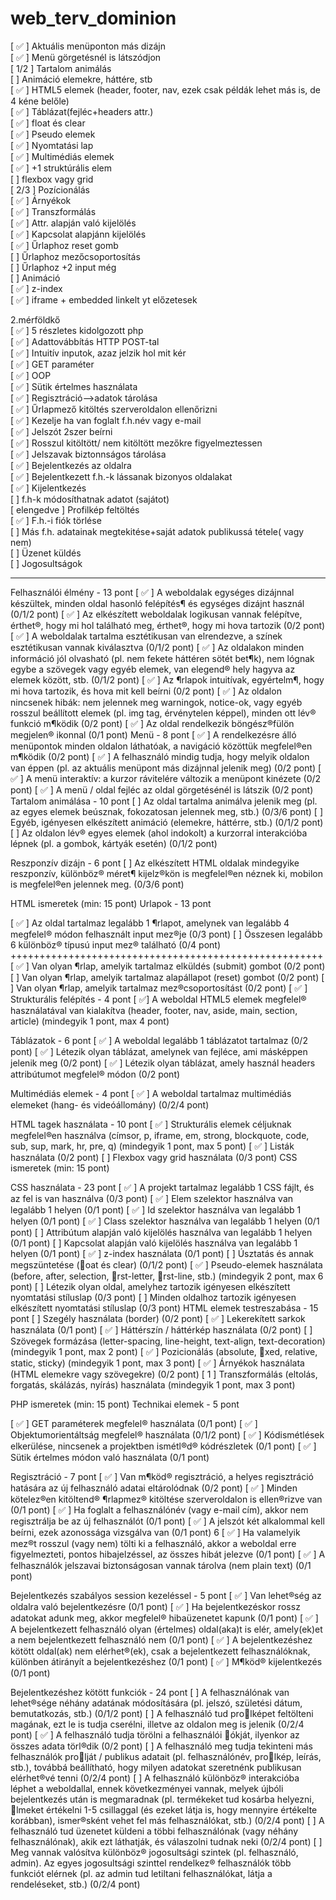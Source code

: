 # web_terv_dominion

[ &#9989; ] Aktuális menüponton más dizájn<br/>
[ &#9989; ] Menü görgetésnél is látszódjon<br/>
[ 1/2 ] Tartalom animálás<br/>
[ ] Animáció elemekre, háttére, stb<br/>
[ &#9989; ] HTML5 elemek (header, footer, nav, ezek csak példák lehet más is, de 4 kéne belőle)<br/>
[ &#9989; ] Táblázat(fejléc+headers attr.)<br/>
[ &#9989; ] float és clear<br/>
[ &#9989; ] Pseudo elemek<br/>
[ &#9989; ] Nyomtatási lap<br/>
[ &#9989; ] Multimédiás elemek<br/>
[ &#9989; ] +1 struktúrális elem<br/>
[ ] flexbox vagy grid<br/>
[ 2/3 ] Pozícionálás<br/>
[ &#9989; ] Árnyékok<br/>
[ &#9989; ] Transzformálás<br/>
[ &#9989; ] Attr. alapján való kijelölés<br/>
[ &#9989; ] Kapcsolat alapjánn kijelölés<br/>
[ &#9989; ] Űrlaphoz reset gomb<br/>
[ ] Űrlaphoz mezőcsoportosítás<br/>
[ ] Űrlaphoz +2 input még<br/>
[ ] Animáció <br/>
[ &#9989; ] z-index <br/>
[ &#9989; ] iframe + embedded linkelt yt előzetesek

2.mérföldkő<br/>
[ &#9989; ] 5 részletes kidolgozott php<br/>
[ &#9989; ] Adattovábbítás HTTP POST-tal<br/>
[ &#9989; ] Intuitív inputok, azaz jelzik hol mit kér<br/>
[ &#9989; ] GET paraméter<br/>
[ &#9989; ] OOP<br/>
[ &#9989; ] Sütik értelmes használata<br/>
[ &#9989; ] Regisztráció-->adatok tárolása<br/>
[ &#9989; ] Űrlapmező kitöltés szerveroldalon ellenőrizni<br/>
[ &#9989; ] Kezelje ha van foglalt f.h.név vagy e-mail<br/>
[ &#9989; ] Jelszót 2szer beírni<br/>
[ &#9989; ] Rosszul kitöltött/ nem kitöltött mezőkre figyelmeztessen<br/>
[ &#9989; ] Jelszavak biztonnságos tárolása<br/>
[ &#9989; ] Bejelentkezés az oldalra<br/>
[ &#9989; ] Bejelentkezett f.h.-k lássanak bizonyos oldalakat<br/>
[ &#9989; ] Kijelentkezés<br/>
[ ] f.h-k módosíthatnak adatot (sajátot)<br/>
[ elengedve ] Profilkép feltöltés<br/>
[ &#9989; ] F.h.-i fiók törlése<br/>
[ ] Más f.h. adatainak megtekitése+saját adatok publikussá tétele( vagy nem)<br/>
[ ] Üzenet küldés<br/>
[ ] Jogosultságok<br/>

------------------------------------------------------------



Felhasználói élmény - 13 pont
[ &#9989; ] A weboldalak egységes dizájnnal készültek, minden oldal hasonló felépítés¶ és egységes
dizájnt használ (0/1/2 pont)
[ &#9989; ] Az elkészített weboldalak logikusan vannak felépítve, érthet®, hogy mi hol található meg,
érthet®, hogy mi hova tartozik (0/2 pont)
[ &#9989; ] A weboldalak tartalma esztétikusan van elrendezve, a színek esztétikusan vannak kiválasztva (0/1/2 pont)
[ &#9989; ] Az oldalakon minden információ jól olvasható (pl. nem fekete háttéren sötét bet¶k), nem
lógnak egybe a szövegek vagy egyéb elemek, van elegend® hely hagyva az elemek között,
stb. (0/1/2 pont)
[ &#9989; ] Az ¶rlapok intuitívak, egyértelm¶, hogy mi hova tartozik, és hova mit kell beírni (0/2
pont)
[ &#9989; ] Az oldalon nincsenek hibák: nem jelennek meg warningok, notice-ok, vagy egyéb rosszul
beállított elemek (pl. img tag, érvénytelen képpel), minden ott lév® funkció m¶ködik (0/2
pont)
[ &#9989; ] Az oldal rendelkezik böngész®fülön megjelen® ikonnal (0/1 pont)
Menü - 8 pont
[ &#9989; ] A rendelkezésre álló menüpontok minden oldalon láthatóak, a navigáció közöttük megfelel®en m¶ködik (0/2 pont)
[ &#9989; ] A felhasználó mindig tudja, hogy melyik oldalon van éppen (pl. az aktuális menüpont
más dizájnnal jelenik meg) (0/2 pont)
[ &#9989; ] A menü interaktív: a kurzor rávitelére változik a menüpont kinézete (0/2 pont)
[ &#9989; ] A menü / oldal fejléc az oldal görgetésénél is látszik (0/2 pont)
Tartalom animálása - 10 pont
[ ] Az oldal tartalma animálva jelenik meg (pl. az egyes elemek beúsznak, fokozatosan
jelennek meg, stb.) (0/3/6 pont)
[ ] Egyéb, igényesen elkészített animáció (elemekre, háttérre, stb.) (0/1/2 pont)
[ ] Az oldalon lév® egyes elemek (ahol indokolt) a kurzorral interakcióba lépnek (pl. a gombok, kártyák esetén) (0/1/2 pont)

Reszponzív dizájn - 6 pont
[ ] Az elkészített HTML oldalak mindegyike reszponzív, különböz® méret¶ kijelz®kön is megfelel®en néznek ki, mobilon is megfelel®en jelennek meg. (0/3/6 pont)


HTML ismeretek (min: 15 pont)
Urlapok - 13 pont

[ &#9989; ] Az oldal tartalmaz legalább 1 ¶rlapot, amelynek van legalább 4 megfelel® módon felhasznált input mez®je (0/3 pont)
[ ] Összesen legalább 6 különböz® típusú input mez® található (0/4 pont)   ++++++++++++++++++++++++++++++++++++++++++++++++++++++
[ &#9989; ] Van olyan ¶rlap, amelyik tartalmaz elküldés (submit) gombot (0/2 pont)
[ ] Van olyan ¶rlap, amelyik tartalmaz alapállapot (reset) gombot (0/2 pont)
[ ] Van olyan ¶rlap, amelyik tartalmaz mez®csoportosítást (0/2 pont)
[ &#9989; ] Strukturális felépítés - 4 pont
[  &#9989;] A weboldal HTML5 elemek megfelel® használatával van kialakítva (header, footer, nav,
aside, main, section, article) (mindegyik 1 pont, max 4 pont)


Táblázatok - 6 pont
[ &#9989; ] A weboldal legalább 1 táblázatot tartalmaz (0/2 pont)
[ &#9989; ] Létezik olyan táblázat, amelynek van fejléce, ami másképpen jelenik meg (0/2 pont)
[ &#9989; ] Létezik olyan táblázat, amely használ headers attribútumot megfelel® módon (0/2 pont)

Multimédiás elemek - 4 pont
[ &#9989; ] A weboldal tartalmaz multimédiás elemeket (hang- és videóállomány) (0/2/4 pont)

HTML tagek használata - 10 pont
[ &#9989; ] Strukturális elemek céljuknak megfelel®en használva (címsor, p, iframe, em, strong, blockquote, code, sub, sup, mark, hr, pre, q) (mindegyik 1 pont, max 5 pont)
[ &#9989; ] Listák használata (0/2 pont)
[ ] Flexbox vagy grid használata (0/3 pont)
CSS ismeretek (min: 15 pont)

CSS használata - 23 pont
[ &#9989; ] A projekt tartalmaz legalább 1 CSS fájlt, és az fel is van használva (0/3 pont)
[ &#9989; ] Elem szelektor használva van legalább 1 helyen (0/1 pont)
[ &#9989; ] Id szelektor használva van legalább 1 helyen (0/1 pont)
[ &#9989;    ] Class szelektor használva van legalább 1 helyen (0/1 pont)
[ ] Attribútum alapján való kijelölés használva van legalább 1 helyen (0/1 pont)
[ ] Kapcsolat alapján való kijelölés használva van legalább 1 helyen (0/1 pont)
[ &#9989; ] z-index használata (0/1 pont)
[ ] Úsztatás és annak megszüntetése (oat és clear) (0/1/2 pont)
[ &#9989; ] Pseudo-elemek használata (before, after, selection, rst-letter, rst-line, stb.) (mindegyik
2 pont, max 6 pont)
[ ] Létezik olyan oldal, amelyhez tartozik igényesen elkészített nyomtatási stíluslap (0/3
pont)
[ ] Minden oldalhoz tartozik igényesen elkészített nyomtatási stíluslap (0/3 pont)
HTML elemek testreszabása - 15 pont
[ ] Szegély használata (border) (0/2 pont)
[ &#9989; ] Lekerekített sarkok használata (0/1 pont)
[ &#9989; ] Háttérszín / háttérkép használata (0/2 pont)
[ ] Szövegek formázása (letter-spacing, line-height, text-align, text-decoration) (mindegyik 1
pont, max 2 pont)
[ &#9989; ] Pozicionálás (absolute, xed, relative, static, sticky) (mindegyik 1 pont, max 3 pont)
[ &#9989; ] Árnyékok használata (HTML elemekre vagy szövegekre) (0/2 pont)
[ 1 ] Transzformálás (eltolás, forgatás, skálázás, nyírás) használata (mindegyik 1 pont, max 3
pont)

PHP ismeretek (min: 15 pont)
Technikai elemek - 5 pont

[ &#9989; ] GET paraméterek megfelel® használata (0/1 pont)
[ &#9989; ] Objektumorientáltság megfelel® használata (0/1/2 pont)
[ &#9989; ] Kódismétlések elkerülése, nincsenek a projektben ismétl®d® kódrészletek (0/1 pont)
[ &#9989; ] Sütik értelmes módon való használata (0/1 pont)

Regisztráció - 7 pont
[ &#9989; ] Van m¶köd® regisztráció, a helyes regisztráció hatására az új felhasználó adatai eltárolódnak (0/2 pont)
[ &#9989; ] Minden kötelez®en kitöltend® ¶rlapmez® kitöltése szerveroldalon is ellen®rizve van (0/1
pont)
[ &#9989; ] Ha foglalt a felhasználónév (vagy e-mail cím), akkor nem regisztrálja be az új felhasználót
(0/1 pont)
[ &#9989; ] A jelszót két alkalommal kell beírni, ezek azonossága vizsgálva van (0/1 pont)
6
[ &#9989; ] Ha valamelyik mez®t rosszul (vagy nem) tölti ki a felhasználó, akkor a weboldal erre
figyelmezteti, pontos hibajelzéssel, az összes hibát jelezve (0/1 pont)
[ &#9989; ] A felhasználók jelszavai biztonságosan vannak tárolva (nem plain text) (0/1 pont)

Bejelentkezés szabályos session kezeléssel - 5 pont
[ &#9989; ] Van lehet®ség az oldalra való bejelentkezésre (0/1 pont)
[ &#9989; ] Ha bejelentkezéskor rossz adatokat adunk meg, akkor megfelel® hibaüzenetet kapunk (0/1
pont)
[ &#9989; ] A bejelentkezett felhasználó olyan (értelmes) oldal(aka)t is elér, amely(ek)et a nem bejelentkezett felhasználó nem (0/1 pont)
[ &#9989; ] A bejelentkezéshez kötött oldal(ak) nem elérhet®(ek), csak a bejelentkezett felhasználóknak, különben átirányít a bejelentkezéshez (0/1 pont)
[ &#9989; ] M¶köd® kijelentkezés (0/1 pont)

Bejelentkezéshez kötött funkciók - 24 pont
[ ] A felhasználónak van lehet®sége néhány adatának módosítására (pl. jelszó, születési dátum, bemutatkozás, stb.) (0/1/2 pont)
[ ] A felhasználó tud prolképet feltölteni magának, ezt le is tudja cserélni, illetve az oldalon
meg is jelenik (0/2/4 pont)
[ &#9989; ] A felhasználó tudja törölni a felhasználói ókját, ilyenkor az összes adata törl®dik (0/2
pont)
[ ] A felhasználó meg tudja tekinteni más felhasználók prolját / publikus adatait (pl. felhasználónév, prolkép, leírás, stb.), továbbá beállítható, hogy milyen adatokat szeretnénk
publikusan elérhet®vé tenni (0/2/4 pont)
[ ] A felhasználó különböz® interakcióba léphet a weboldallal, ennek következményei vannak,
melyek újbóli bejelentkezés után is megmaradnak (pl. termékeket tud kosárba helyezni,
lmeket értékelni 1-5 csillaggal (és ezeket látja is, hogy mennyire értékelte korábban),
ismer®sként vehet fel más felhasználókat, stb.) (0/2/4 pont)
[ ] A felhasználó tud üzenetet küldeni a többi felhasználónak (vagy néhány felhasználónak),
akik ezt láthatják, és válaszolni tudnak neki (0/2/4 pont)
[ ] Meg vannak valósítva különböz® jogosultsági szintek (pl. felhasználó, admin). Az egyes
jogosultsági szinttel rendelkez® felhasználók több funkciót elérnek (pl. az admin tud
letiltani felhasználókat, látja a rendeléseket, stb.) (0/2/4 pont)